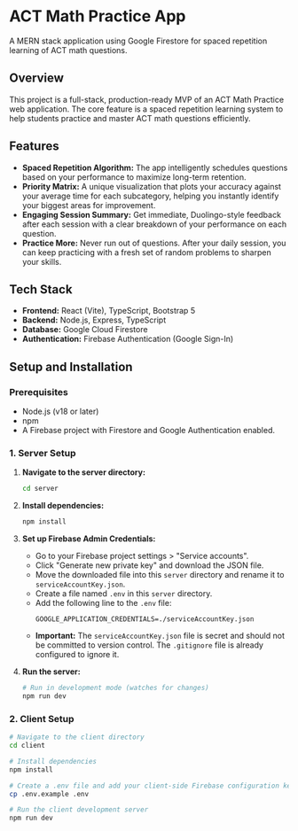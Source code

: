 # ACT Math Practice App

A MERN stack application using Google Firestore for spaced repetition learning of ACT math questions.

## Overview

This project is a full-stack, production-ready MVP of an ACT Math Practice web application. The core feature is a spaced repetition learning system to help students practice and master ACT math questions efficiently.

## Features

-   **Spaced Repetition Algorithm:** The app intelligently schedules questions based on your performance to maximize long-term retention.
-   **Priority Matrix:** A unique visualization that plots your accuracy against your average time for each subcategory, helping you instantly identify your biggest areas for improvement.
-   **Engaging Session Summary:** Get immediate, Duolingo-style feedback after each session with a clear breakdown of your performance on each question.
-   **Practice More:** Never run out of questions. After your daily session, you can keep practicing with a fresh set of random problems to sharpen your skills.

## Tech Stack

-   **Frontend:** React (Vite), TypeScript, Bootstrap 5
-   **Backend:** Node.js, Express, TypeScript
-   **Database:** Google Cloud Firestore
-   **Authentication:** Firebase Authentication (Google Sign-In)

## Setup and Installation

### Prerequisites

-   Node.js (v18 or later)
-   npm
-   A Firebase project with Firestore and Google Authentication enabled.

### 1. Server Setup

1.  **Navigate to the server directory:**
    ```bash
    cd server
    ```

2.  **Install dependencies:**
    ```bash
    npm install
    ```

3.  **Set up Firebase Admin Credentials:**
    *   Go to your Firebase project settings > "Service accounts".
    *   Click "Generate new private key" and download the JSON file.
    *   Move the downloaded file into this `server` directory and rename it to `serviceAccountKey.json`.
    *   Create a file named `.env` in this `server` directory.
    *   Add the following line to the `.env` file:
        ```
        GOOGLE_APPLICATION_CREDENTIALS=./serviceAccountKey.json
        ```
    *   **Important:** The `serviceAccountKey.json` file is secret and should not be committed to version control. The `.gitignore` file is already configured to ignore it.

4.  **Run the server:**
    ```bash
    # Run in development mode (watches for changes)
    npm run dev
    ```

### 2. Client Setup

```bash
# Navigate to the client directory
cd client

# Install dependencies
npm install

# Create a .env file and add your client-side Firebase configuration keys
cp .env.example .env

# Run the client development server
npm run dev
```
